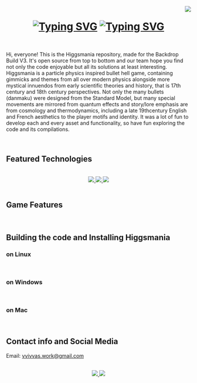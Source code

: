 <img align="right" src="https://visitor-badge.laobi-cu/badge?page_id=vvivvas.Higgsmania" />

<h1 align="center">
  <a href="https://git.io/typing-svg"><img src="https://readme-typing-svg.herokuapp.com?font=Fira+Code&weight=500&size=40&duration=2000&pause=3000&color=2E15F7&center=true&vCenter=true&multiline=true&random=false&width=500&height=90&lines=Higgsmania" alt="Typing SVG" /></a>
  <a href="https://git.io/typing-svg"><img src="https://readme-typing-svg.herokuapp.com?font=Fira+Code&weight=300&size=25&duration=2000&pause=400&color=2E15F7&center=true&vCenter=true&multiline=true&random=false&width=500&height=70&lines=+;Welcome+to+the+Higgsmania+Repo" alt="Typing SVG" /></a>
</h1>

<br/>

Hi, everyone! This is the Higgsmania repository, made for the Backdrop Build V3. It's open source from top to bottom and our team hope you find not only the code enjoyable but all its solutions at least interesting. Higgsmania is a particle physics inspired bullet hell game, containing gimmicks and themes from all over modern physics alongside more mystical innuendos from early scientific theories and history, that is 17th century and 18th century perspectives. Not only the many bullets (danmaku) were designed from the Standard Model, but many special movements are mirrored from quantum effects and story/lore emphasis are from cosmology and thermodynamics, including a late 19thcentury English and French aesthetics to the player motifs and identity. It was a lot of fun to develop each and every asset and functionality, so have fun exploring the code and its compilations.

<br/>

<div align="center">
 
  
</div>

## Featured Technologies

<br/>

<div align="center">
  <a href="https://learn.microsoft.com/en-us/cpp/cpp/?view=msvc-170">
    <img src="https://skillicons.dev/icons?i=cpp"/>
  </a>
  <a href="https://learn.microsoft.com/en-us/cpp/c-language/c-language-reference?view=msvc-170">
    <img src="https://skillicons.dev/icons?i=c"/>
  </a>
  <a href="https://www.lua.org">
    <img src="https://skillicons.dev/icons?i=lua"/>
  </a>
  
</div>

<br/>

## Game Features

<br/>

## Building the code and Installing Higgsmania

### on Linux

<br/>

### on Windows

<br/>

### on Mac 
<br/>

## Contact info and Social Media

Email: vvivvas.work@gmail.com
<br/><br/>

<div align="center">
  <a href="https://twitter.com/vvivvas">
    <img src="https://skillicons.dev/icons?i=twitter"/>
  </a>
  <a href="https://www.linkedin.com/in/vvivvas/">
    <img src="https://skillicons.dev/icons?i=linkedin"/>
  </a>
